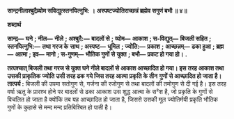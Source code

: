 **सान्द्रनीलाश्बुदैव्र्योम सविद्युत्स्तनयित्नुभि: ।** **अस्पष्टज्योतिराच्छन्नं ब्रह्मेव सगुणं बभौ ॥ ४॥** 

**शब्दार्थ** 

**सान्द्र—** **घने** **; नील—** **नीले** **; अश्बुदै:—** **बादलों से** **; व्योम—** **आकाश** **; स-विद्युत्—** **बिजली सहित** **; स्तनयित्नुभि:—** **तथा गरज के** **साथ** **; अस्पष्ट—** **धूमिल** **; ज्योति:—** **प्रकाश** **; आच्छन्नम्—** **ढका हुआ** **; ब्रह्म—** **आत्मा** **; इव—** **मानो** **; स-गुणम्—** **भौतिक गुणों से** **युक्त** **; बभौ—** **प्रकट हो गया हो।** **.** 

**तत्पश्चात् बिजली तथा गरज से युक्त घने नीले बादलों से आकाश आच्छादित हो गया। इस** **तरह आकाश तथा उसकी प्राकृतिक ज्योति उसी तरह ढक गये जिस तरह आत्मा प्रकृति के तीन** **गुणों से आच्छादित हो जाता है।** **तात्पर्य :** बिजली की उपमा सतोगुण से, गर्जना की रजोगुण से तथा बादलों की तमोगुण से दी गई है। इस तरह वर्षा ऋतु के प्रारश्भ होने पर बादलों से ढका आकाश उस शुद्ध आत्मा के स²श है, जो प्रकृति के गुणों से विचलित हो जाता है क्योंकि तब यह आच्छादित हो जाता है, जिससे उसकी मूल ज्योतिर्मयी प्रकृति भौतिक गुणों के कुहासे से मन्द मन्द प्रतिबिश्बित हो पाती है।  